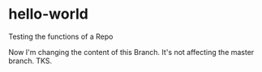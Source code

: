 # hello-world
Testing the functions of a Repo


Now I'm changing the content of this Branch. It's not affecting the master branch.
TKS.
